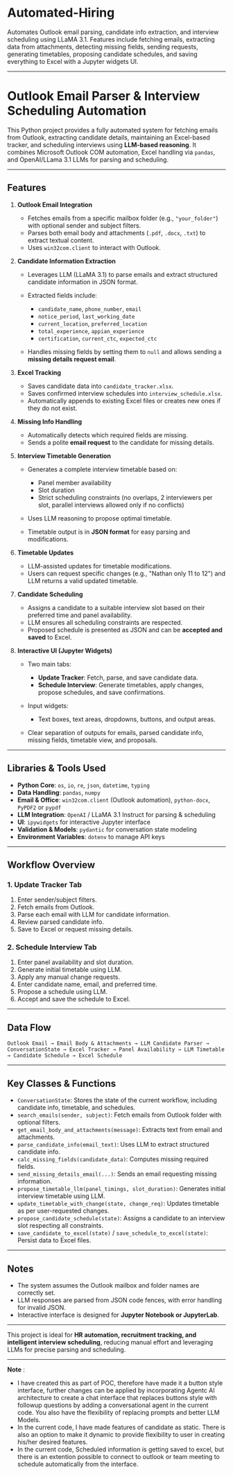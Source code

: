 # Automated-Hiring
Automates Outlook email parsing, candidate info extraction, and interview scheduling using LLaMA 3.1. Features include fetching emails, extracting data from attachments, detecting missing fields, sending requests, generating timetables, proposing candidate schedules, and saving everything to Excel with a Jupyter widgets UI.

---

# Outlook Email Parser & Interview Scheduling Automation

This Python project provides a fully automated system for fetching emails from Outlook, extracting candidate details, maintaining an Excel-based tracker, and scheduling interviews using **LLM-based reasoning**. It combines Microsoft Outlook COM automation, Excel handling via `pandas`, and OpenAI/LLama 3.1 LLMs for parsing and scheduling.

---

## Features

1. **Outlook Email Integration**

   * Fetches emails from a specific mailbox folder (e.g., `"your_folder"`) with optional sender and subject filters.
   * Parses both email body and attachments (`.pdf`, `.docx`, `.txt`) to extract textual content.
   * Uses `win32com.client` to interact with Outlook.

2. **Candidate Information Extraction**

   * Leverages LLM (LLaMA 3.1) to parse emails and extract structured candidate information in JSON format.
   * Extracted fields include:

     * `candidate_name`, `phone_number`, `email`
     * `notice_period`, `last_working_date`
     * `current_location`, `preferred_location`
     * `total_experience`, `appian_experience`
     * `certification`, `current_ctc`, `expected_ctc`
   * Handles missing fields by setting them to `null` and allows sending a **missing details request email**.

3. **Excel Tracking**

   * Saves candidate data into `candidate_tracker.xlsx`.
   * Saves confirmed interview schedules into `interview_schedule.xlsx`.
   * Automatically appends to existing Excel files or creates new ones if they do not exist.

4. **Missing Info Handling**

   * Automatically detects which required fields are missing.
   * Sends a polite **email request** to the candidate for missing details.

5. **Interview Timetable Generation**

   * Generates a complete interview timetable based on:

     * Panel member availability
     * Slot duration
     * Strict scheduling constraints (no overlaps, 2 interviewers per slot, parallel interviews allowed only if no conflicts)
   * Uses LLM reasoning to propose optimal timetable.
   * Timetable output is in **JSON format** for easy parsing and modifications.

6. **Timetable Updates**

   * LLM-assisted updates for timetable modifications.
   * Users can request specific changes (e.g., "Nathan only 11 to 12") and LLM returns a valid updated timetable.

7. **Candidate Scheduling**

   * Assigns a candidate to a suitable interview slot based on their preferred time and panel availability.
   * LLM ensures all scheduling constraints are respected.
   * Proposed schedule is presented as JSON and can be **accepted and saved** to Excel.

8. **Interactive UI (Jupyter Widgets)**

   * Two main tabs:

     * **Update Tracker**: Fetch, parse, and save candidate data.
     * **Schedule Interview**: Generate timetables, apply changes, propose schedules, and save confirmations.
   * Input widgets:

     * Text boxes, text areas, dropdowns, buttons, and output areas.
   * Clear separation of outputs for emails, parsed candidate info, missing fields, timetable view, and proposals.

---

## Libraries & Tools Used

* **Python Core**: `os`, `io`, `re`, `json`, `datetime`, `typing`
* **Data Handling**: `pandas`, `numpy`
* **Email & Office**: `win32com.client` (Outlook automation), `python-docx`, `PyPDF2` or `pypdf`
* **LLM Integration**: `OpenAI` / LLaMA 3.1 Instruct for parsing & scheduling
* **UI**: `ipywidgets` for interactive Jupyter interface
* **Validation & Models**: `pydantic` for conversation state modeling
* **Environment Variables**: `dotenv` to manage API keys

---

## Workflow Overview

### 1. Update Tracker Tab

1. Enter sender/subject filters.
2. Fetch emails from Outlook.
3. Parse each email with LLM for candidate information.
4. Review parsed candidate info.
5. Save to Excel or request missing details.

### 2. Schedule Interview Tab

1. Enter panel availability and slot duration.
2. Generate initial timetable using LLM.
3. Apply any manual change requests.
4. Enter candidate name, email, and preferred time.
5. Propose a schedule using LLM.
6. Accept and save the schedule to Excel.

---

## Data Flow

```
Outlook Email → Email Body & Attachments → LLM Candidate Parser → ConversationState → Excel Tracker → Panel Availability → LLM Timetable → Candidate Schedule → Excel Schedule
```

---

## Key Classes & Functions

* `ConversationState`: Stores the state of the current workflow, including candidate info, timetable, and schedules.
* `search_emails(sender, subject)`: Fetch emails from Outlook folder with optional filters.
* `get_email_body_and_attachments(message)`: Extracts text from email and attachments.
* `parse_candidate_info(email_text)`: Uses LLM to extract structured candidate info.
* `calc_missing_fields(candidate_data)`: Computes missing required fields.
* `send_missing_details_email(...)`: Sends an email requesting missing information.
* `propose_timetable_llm(panel_timings, slot_duration)`: Generates initial interview timetable using LLM.
* `update_timetable_with_change(state, change_req)`: Updates timetable as per user-requested changes.
* `propose_candidate_schedule(state)`: Assigns a candidate to an interview slot respecting all constraints.
* `save_candidate_to_excel(state)` / `save_schedule_to_excel(state)`: Persist data to Excel files.

---

## Notes

* The system assumes the Outlook mailbox and folder names are correctly set.
* LLM responses are parsed from JSON code fences, with error handling for invalid JSON.
* Interactive interface is designed for **Jupyter Notebook or JupyterLab**.

---

This project is ideal for **HR automation, recruitment tracking, and intelligent interview scheduling**, reducing manual effort and leveraging LLMs for precise parsing and scheduling.

---
**Note** : 
* I have created this as part of POC, therefore have made it a button style interface, further changes can be applied by incorporating Agentc AI architecture to create a chat interface that replaces buttons style with followup questions by adding a conversational agent in the current code. You also have the flexibility of replacing prompts and better LLM Models.  
* In the current code, I have made features of candidate as static. There is also an option to make it dynamic to provide flexibility to user in creating his/her desired features.
* In the current code, Scheduled information is getting saved to excel, but there is an extention possible to connect to outlook or team meeting to schedule automatically from the interface.
